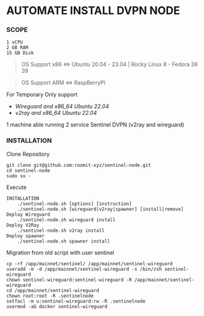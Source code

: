 # AUTOMATE INSTALL DVPN NODE


### SCOPE

```
1 vCPU
2 GB RAM
15 GB Disk
```

>OS Support x86 <=> Ubuntu 20.04 - 23.04 | Rocky Linux 8 - Fedora 38 39

>OS Support ARM <=> RaspBerryPI

For Temporary Only support 

- *Wireguard and x86_64 Ubuntu 22.04*
- *v2ray and x86_64 Ubuntu 22.04*

1 machine able running 2 service Sentinel DVPN (v2ray and wireguard)

### INSTALLATION

Clone Repository

```
git clone git@github.com:roomit-xyz/sentinel-node.git
cd sentinel-node
sudo su -
```

Execute
```
INSTALLATION
    ./sentinel-node.sh [options] [instruction]
    ./sentinel-node.sh [wireguard|v2ray|spawner] [install|remove]
Deploy Wireguard
    ./sentinel-node.sh wireguard install
Deploy V2Ray
    ./sentinel-node.sh v2ray install
Deploy spawner
    ./sentinel-node.sh spawner install
```

Migration from old script with user sentinel
```
cp -rf /app/mainnet/sentinel/ /app/mainnet/sentinel-wireguard
useradd -m -d /app/mainnet/sentinel-wireguard -s /bin/zsh sentinel-wireguard
chown sentinel-wireguard:sentinel-wireguard -R /app/mainnet/sentinel-wireguard
cd /app/mainnet/sentinel-wireguard
chown root:root -R .sentinelnode
setfacl -m u:sentinel-wireguard:rw -R .sentinelnode
usermod -aG docker sentinel-wireguard
```
